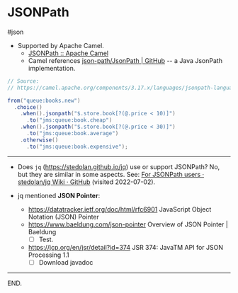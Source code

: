 # JSONPath
#json

- Supported by Apache Camel.
    * [JSONPath :: Apache Camel](https://camel.apache.org/components/3.17.x/languages/jsonpath-language.html)
    * Camel references [json-path/JsonPath | GitHub](https://github.com/json-path/JsonPath) -- a Java JsonPath implementation.

```java
// Source:
// https://camel.apache.org/components/3.17.x/languages/jsonpath-language.html#_examples

from("queue:books.new")
  .choice()
    .when().jsonpath("$.store.book[?(@.price < 10)]")
      .to("jms:queue:book.cheap")
    .when().jsonpath("$.store.book[?(@.price < 30)]")
      .to("jms:queue:book.average")
    .otherwise()
      .to("jms:queue:book.expensive");
```

---

- Does `jq` (https://stedolan.github.io/jq) use or support JSONPath?
No, but they are similar in some aspects. See: [For JSONPath users · stedolan/jq Wiki · GitHub](https://github.com/stedolan/jq/wiki/For-JSONPath-users) (visited 2022-07-02).

- jq mentioned **JSON Pointer**:
    * https://datatracker.ietf.org/doc/html/rfc6901 JavaScript Object Notation (JSON) Pointer
    * https://www.baeldung.com/json-pointer Overview of JSON Pointer | Baeldung
        + [ ] Test.
    * https://jcp.org/en/jsr/detail?id=374 JSR 374: JavaTM API for JSON Processing 1.1
        + [ ] Download javadoc

---

END.
